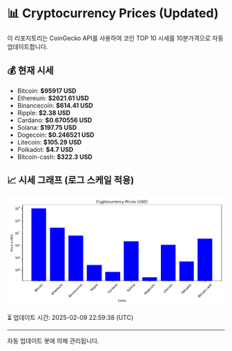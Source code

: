 
# 📊 Cryptocurrency Prices (Updated)

이 리포지토리는 CoinGecko API를 사용하여 코인 TOP 10 시세를 10분가격으로 자동 업데이트합니다.

## 💰 현재 시세
- Bitcoin: **$95917 USD**
- Ethereum: **$2621.61 USD**
- Binancecoin: **$614.41 USD**
- Ripple: **$2.38 USD**
- Cardano: **$0.670556 USD**
- Solana: **$197.75 USD**
- Dogecoin: **$0.246521 USD**
- Litecoin: **$105.29 USD**
- Polkadot: **$4.7 USD**
- Bitcoin-cash: **$322.3 USD**

## 📈 시세 그래프 (로그 스케일 적용)
![Crypto Prices](crypto_prices.png)

⏳ 업데이트 시간: 2025-02-09 22:59:38 (UTC)

---
자동 업데이트 봇에 의해 관리됩니다.
